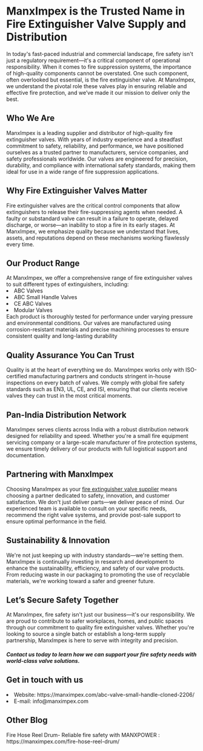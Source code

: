 <h1>ManxImpex is the Trusted Name in Fire Extinguisher Valve Supply and Distribution</h1>
In today's fast-paced industrial and commercial landscape, fire safety isn't just a regulatory requirement—it's a critical component of operational responsibility. When it comes to fire suppression systems, the importance of high-quality components cannot be overstated. One such component, often overlooked but essential, is the fire extinguisher valve. At ManxImpex, we understand the pivotal role these valves play in ensuring reliable and effective fire protection, and we’ve made it our mission to deliver only the best.<br>
<h2>Who We Are</h2>
ManxImpex is a leading supplier and distributor of high-quality fire extinguisher valves. With years of industry experience and a steadfast commitment to safety, reliability, and performance, we have positioned ourselves as a trusted partner to manufacturers, service companies, and safety professionals worldwide. Our valves are engineered for precision, durability, and compliance with international safety standards, making them ideal for use in a wide range of fire suppression applications.<br>
<h2>Why Fire Extinguisher Valves Matter</h2>
Fire extinguisher valves are the critical control components that allow extinguishers to release their fire-suppressing agents when needed. A faulty or substandard valve can result in a failure to operate, delayed discharge, or worse—an inability to stop a fire in its early stages. At ManxImpex, we emphasize quality because we understand that lives, assets, and reputations depend on these mechanisms working flawlessly every time.<br>
<h2>Our Product Range</h2>
At ManxImpex, we offer a comprehensive range of fire extinguisher valves to suit different types of extinguishers, including:<br>
<li>ABC Valves</li>
<li>ABC Small Handle Valves</li>
<li>CE ABC Valves</li>
<li>Modular  Valves</li>
Each product is thoroughly tested for performance under varying pressure and environmental conditions. Our valves are manufactured using corrosion-resistant materials and precise machining processes to ensure consistent quality and long-lasting durability<br>
<h2>Quality Assurance You Can Trust</h2>
Quality is at the heart of everything we do. ManxImpex works only with ISO-certified manufacturing partners and conducts stringent in-house inspections on every batch of valves. We comply with global fire safety standards such as EN3, UL, CE, and ISI, ensuring that our clients receive valves they can trust in the most critical moments.<br>
<h2>Pan-India Distribution Network</h2>
ManxImpex serves clients across India with a robust distribution network designed for reliability and speed. Whether you're a small fire equipment servicing company or a large-scale manufacturer of fire protection systems, we ensure timely delivery of our products with full logistical support and documentation.<br>
<h2>Partnering with ManxImpex</h2>
Choosing ManxImpex as your <a href="https://manximpex.com/abc-valve-small-handle-cloned-2206/" title"fire extinguisher valve supplier & distributor" alt"fire extinguisher valve supplier & distributor">fire extinguisher valve supplier</a> means choosing a partner dedicated to safety, innovation, and customer satisfaction. We don't just deliver parts—we deliver peace of mind. Our experienced team is available to consult on your specific needs, recommend the right valve systems, and provide post-sale support to ensure optimal performance in the field.<br>
<h2>Sustainability & Innovation</h2>
We're not just keeping up with industry standards—we're setting them. ManxImpex is continually investing in research and development to enhance the sustainability, efficiency, and safety of our valve products. From reducing waste in our packaging to promoting the use of recyclable materials, we're working toward a safer and greener future.<br>
<h2>Let’s Secure Safety Together</h2>
At ManxImpex, fire safety isn't just our business—it's our responsibility. We are proud to contribute to safer workplaces, homes, and public spaces through our commitment to quality fire extinguisher valves. Whether you're looking to source a single batch or establish a long-term supply partnership, ManxImpex is here to serve with integrity and precision.<br>
<h5>Contact us today to learn how we can support your fire safety needs with world-class valve solutions.</h5>
<h2>Get in touch with us</h2>
<li>Website: https://manximpex.com/abc-valve-small-handle-cloned-2206/</li> 
<li>E-mail: info@manximpex.com</li> 
<h2>Other Blog</h2>
Fire Hose Reel Drum- Reliable fire safety with MANXPOWER : https://manximpex.com/fire-hose-reel-drum/ 
